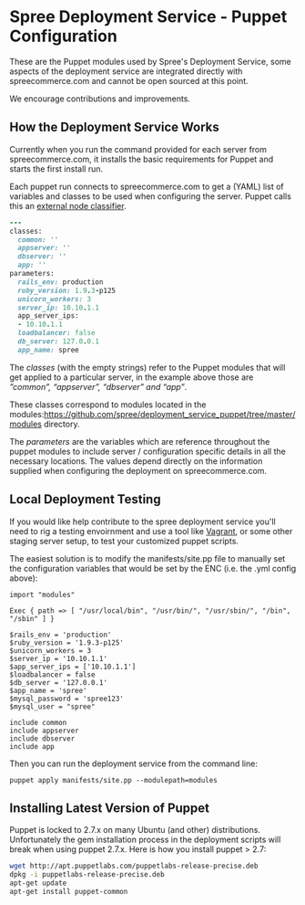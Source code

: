 Spree Deployment Service - Puppet Configuration
===============================================

These are the Puppet modules used by Spree's Deployment Service, some aspects of the deployment service are integrated directly with spreecommerce.com and cannot be open sourced at this point.

We encourage contributions and improvements.


How the Deployment Service Works
--------------------------------

Currently when you run the command provided for each server from spreecommerce.com, it installs the basic requirements for Puppet and starts the first install run. 

Each puppet run connects to spreecommerce.com to get a (YAML) list of variables and classes to be used when configuring the server. Puppet calls this an [external node classifier](http://docs.puppetlabs.com/guides/external_nodes.html#puppet-265-and-higher).


````ruby
---
classes:
  common: ''
  appserver: ''
  dbserver: ''
  app: ''
parameters:
  rails_env: production
  ruby_version: 1.9.3-p125
  unicorn_workers: 3
  server_ip: 10.10.1.1
  app_server_ips:
  - 10.10.1.1
  loadbalancer: false
  db_server: 127.0.0.1
  app_name: spree
````

The *classes* (with the empty strings) refer to the Puppet modules that will get applied to a particular server, in the example above those are *”common”, “appserver”, “dbserver” and “app”*. 


These classes correspond to modules located in the modules:https://github.com/spree/deployment_service_puppet/tree/master/modules directory.


The *parameters* are the variables which are reference throughout the puppet modules to include server / configuration specific details in all the necessary locations. The values depend directly on the information supplied when configuring the deployment on spreecommerce.com.

Local Deployment Testing
-------------------------
If you would like help contribute to the spree deployment service you'll need to rig a testing envoirnment and use a tool like [Vagrant](http://vagrantup.com), or some other staging server setup, to test your customized puppet scripts.

The easiest solution is to modify the manifests/site.pp file to manually set the configuration variables that would be set by the ENC (i.e. the .yml config above):

```
import "modules"
 
Exec { path => [ "/usr/local/bin", "/usr/bin/", "/usr/sbin/", "/bin", "/sbin" ] }

$rails_env = 'production'
$ruby_version = '1.9.3-p125'
$unicorn_workers = 3
$server_ip = '10.10.1.1'
$app_server_ips = ['10.10.1.1']
$loadbalancer = false
$db_server = '127.0.0.1'
$app_name = 'spree'
$mysql_password = 'spree123'
$mysql_user = "spree"

include common
include appserver
include dbserver
include app
```

Then you can run the deployment service from the command line:

```
puppet apply manifests/site.pp --modulepath=modules
```

Installing Latest Version of Puppet
-----------------------------------

Puppet is locked to 2.7.x on many Ubuntu (and other) distributions.
Unfortunately the gem installation process in the deployment scripts will break when using puppet 2.7.x.
Here is how you install puppet > 2.7:

```bash
wget http://apt.puppetlabs.com/puppetlabs-release-precise.deb
dpkg -i puppetlabs-release-precise.deb
apt-get update
apt-get install puppet-common
```
